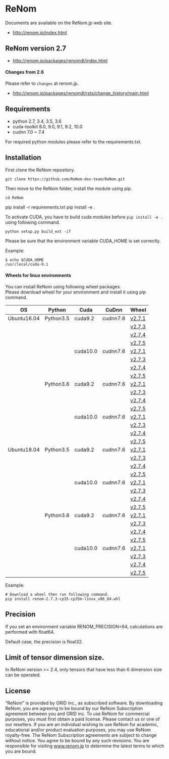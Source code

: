 # ReNom

Documents are available on the ReNom.jp web site.

- http://renom.jp/index.html

## ReNom version 2.7

- http://renom.jp/packages/renomdl/index.html

#### Changes from 2.6

Please refer to `changes` at renom.jp.

- http://renom.jp/packages/renomdl/rsts/change_history/main.html


## Requirements

- python 2.7, 3.4, 3.5, 3.6
- cuda-toolkit 8.0, 9.0, 9.1, 9.2, 10.0
- cudnn 7.0 ~ 7.4

For required python modules please refer to the requirements.txt.

## Installation

First clone the ReNom repository.

	git clone https://github.com/ReNom-dev-team/ReNom.git

Then move to the ReNom folder, install the module using pip.

	cd ReNom
  pip install -r requirements.txt
	pip install -e .

To activate CUDA, you have to build cuda modules before `pip install -e .` 
using following command.

    python setup.py build_ext -if

Please be sure that the environment variable CUDA_HOME is set correctly.

Example:

	$ echo $CUDA_HOME
	/usr/local/cuda-9.1
	
#### Wheels for linux environments

You can install ReNom using following wheel packages.  
Please download wheel for your environment and install it using pip command.

|   OS      |Python   |Cuda    |CuDnn   | Wheel |
|-----------|---------|--------|--------|-------|
|Ubuntu16.04|Python3.5|cuda9.2 |cudnn7.6|[v2.7.1](https://renom.jp/docs/downloads/wheels/renom_dl/ubuntu1604/python3.5/cuda9.2/cudnn7.6.2.24/ReNom2.7.1/renom-2.7.1-cp35-cp35m-linux_x86_64.whl)|
|           |         |        |        |[v2.7.3](https://renom.jp/docs/downloads/wheels/renom_dl/ubuntu1604/python3.5/cuda9.2/cudnn7.6.2.24/ReNom2.7.3/renom-2.7.3-cp35-cp35m-linux_x86_64.whl)|
|           |         |        |        |[v2.7.4](http://renom.jp/docs/downloads/wheels/renom_dl/ubuntu1604/python3.5/cuda9.2/cudnn7.6.2.24/ReNom2.7.4/renom-2.7.4_cuda9.2-cp35-cp35m-linux_x86_64.whl)|
|           |         |        |        |[v2.7.5](http://renom.jp/docs/downloads/wheels/renom_dl/ubuntu1604/python3.5/cuda9.2/cudnn7.6.2.24/ReNom2.7.5/renom-2.7.5_cuda9.2-cp35-cp35m-linux_x86_64.whl)|
|           |         |cuda10.0|cudnn7.6|[v2.7.1](https://renom.jp/docs/downloads/wheels/renom_dl/ubuntu1604/python3.5/cuda10.0/cudnn7.6.2.24/ReNom2.7.1/renom-2.7.1-cp35-cp35m-linux_x86_64.whl)|
|           |         |        |        |[v2.7.3](https://renom.jp/docs/downloads/wheels/renom_dl/ubuntu1604/python3.5/cuda10.0/cudnn7.6.2.24/ReNom2.7.3/renom-2.7.3-cp35-cp35m-linux_x86_64.whl)|
|           |         |        |        |[v2.7.4](http://renom.jp/docs/downloads/wheels/renom_dl/ubuntu1604/python3.5/cuda10.0/cudnn7.6.2.24/ReNom2.7.4/renom-2.7.4_cuda10.0-cp35-cp35m-linux_x86_64.whl)|
|           |         |        |        |[v2.7.5](http://renom.jp/docs/downloads/wheels/renom_dl/ubuntu1604/python3.5/cuda10.0/cudnn7.6.2.24/ReNom2.7.5/renom-2.7.5_cuda10.0-cp35-cp35m-linux_x86_64.whl)|
|           |Python3.6|cuda9.2 |cudnn7.6|[v2.7.1](https://renom.jp/docs/downloads/wheels/renom_dl/ubuntu1604/python3.6/cuda9.2/cudnn7.6.2.24/ReNom2.7.1/renom-2.7.1-cp36-cp36m-linux_x86_64.whl)|
|           |         |        |        |[v2.7.3](https://renom.jp/docs/downloads/wheels/renom_dl/ubuntu1604/python3.6/cuda9.2/cudnn7.6.2.24/ReNom2.7.3/renom-2.7.3-cp36-cp36m-linux_x86_64.whl)|
|           |         |        |        |[v2.7.4](http://renom.jp/docs/downloads/wheels/renom_dl/ubuntu1604/python3.6/cuda9.2/cudnn7.6.2.24/ReNom2.7.4/renom-2.7.4_cuda9.2-cp36-cp36m-linux_x86_64.whl)|
|           |         |        |        |[v2.7.5](http://renom.jp/docs/downloads/wheels/renom_dl/ubuntu1604/python3.6/cuda9.2/cudnn7.6.2.24/ReNom2.7.5/renom-2.7.5_cuda9.2-cp36-cp36m-linux_x86_64.whl)|
|           |         |cuda10.0|cudnn7.6|[v2.7.1](https://renom.jp/docs/downloads/wheels/renom_dl/ubuntu1604/python3.6/cuda10.0/cudnn7.6.2.24/ReNom2.7.1/renom-2.7.1-cp36-cp36m-linux_x86_64.whl)|
|           |         |        |        |[v2.7.3](https://renom.jp/docs/downloads/wheels/renom_dl/ubuntu1604/python3.6/cuda10.0/cudnn7.6.2.24/ReNom2.7.3/renom-2.7.3-cp36-cp36m-linux_x86_64.whl)|
|           |         |        |        |[v2.7.4](http://renom.jp/docs/downloads/wheels/renom_dl/ubuntu1604/python3.6/cuda10.0/cudnn7.6.2.24/ReNom2.7.4/renom-2.7.4_cuda10.0-cp36-cp36m-linux_x86_64.whl)|
|           |         |        |        |[v2.7.5](http://renom.jp/docs/downloads/wheels/renom_dl/ubuntu1604/python3.6/cuda10.0/cudnn7.6.2.24/ReNom2.7.5/renom-2.7.5_cuda10.0-cp36-cp36m-linux_x86_64.whl)|
|Ubuntu18.04|Python3.5|cuda9.2 |cudnn7.6|[v2.7.1](https://renom.jp/docs/downloads/wheels/renom_dl/ubuntu1804/python3.5/cuda9.2/cudnn7.6.2.24/ReNom2.7.1/renom-2.7.1-cp35-cp35m-linux_x86_64.whl)|
|           |         |        |        |[v2.7.3](https://renom.jp/docs/downloads/wheels/renom_dl/ubuntu1804/python3.5/cuda9.2/cudnn7.6.2.24/ReNom2.7.3/renom-2.7.3-cp35-cp35m-linux_x86_64.whl)|
|           |         |        |        |[v2.7.4](http://renom.jp/docs/downloads/wheels/renom_dl/ubuntu1804/python3.5/cuda9.2/cudnn7.6.2.24/ReNom2.7.4/renom-2.7.4_cuda9.2-cp35-cp35m-linux_x86_64.whl)|
|           |         |        |        |[v2.7.5](http://renom.jp/docs/downloads/wheels/renom_dl/ubuntu1804/python3.5/cuda9.2/cudnn7.6.2.24/ReNom2.7.5/renom-2.7.5_cuda9.2-cp35-cp35m-linux_x86_64.whl)|
|           |         |cuda10.0|cudnn7.6|[v2.7.1](https://renom.jp/docs/downloads/wheels/renom_dl/ubuntu1804/python3.5/cuda10.0/cudnn7.6.2.24/ReNom2.7.1/renom-2.7.1-cp35-cp35m-linux_x86_64.whl)|
|           |         |        |        |[v2.7.3](https://renom.jp/docs/downloads/wheels/renom_dl/ubuntu1804/python3.5/cuda10.0/cudnn7.6.2.24/ReNom2.7.3/renom-2.7.3-cp35-cp35m-linux_x86_64.whl)|
|           |         |        |        |[v2.7.4](http://renom.jp/docs/downloads/wheels/renom_dl/ubuntu1804/python3.5/cuda10.0/cudnn7.6.2.24/ReNom2.7.4/renom-2.7.4_cuda10.0-cp35-cp35m-linux_x86_64.whl)|
|           |         |        |        |[v2.7.5](http://renom.jp/docs/downloads/wheels/renom_dl/ubuntu1804/python3.5/cuda10.0/cudnn7.6.2.24/ReNom2.7.5/renom-2.7.5_cuda10.0-cp35-cp35m-linux_x86_64.whl)|
|           |Python3.6|cuda9.2 |cudnn7.6|[v2.7.1](https://renom.jp/docs/downloads/wheels/renom_dl/ubuntu1804/python3.6/cuda9.2/cudnn7.6.2.24/ReNom2.7.1/renom-2.7.1-cp36-cp36m-linux_x86_64.whl)|
|           |         |        |        |[v2.7.3](https://renom.jp/docs/downloads/wheels/renom_dl/ubuntu1804/python3.6/cuda9.2/cudnn7.6.2.24/ReNom2.7.3/renom-2.7.3-cp36-cp36m-linux_x86_64.whl)|
|           |         |        |        |[v2.7.4](http://renom.jp/docs/downloads/wheels/renom_dl/ubuntu1804/python3.6/cuda9.2/cudnn7.6.2.24/ReNom2.7.4/renom-2.7.4_cuda9.2-cp36-cp36m-linux_x86_64.whl)|
|           |         |        |        |[v2.7.5](http://renom.jp/docs/downloads/wheels/renom_dl/ubuntu1804/python3.6/cuda9.2/cudnn7.6.2.24/ReNom2.7.5/renom-2.7.5_cuda9.2-cp36-cp36m-linux_x86_64.whl)|
|           |         |cuda10.0|cudnn7.6|[v2.7.1](https://renom.jp/docs/downloads/wheels/renom_dl/ubuntu1804/python3.6/cuda10.0/cudnn7.6.2.24/ReNom2.7.1/renom-2.7.1-cp36-cp36m-linux_x86_64.whl)|
|           |         |        |        |[v2.7.3](https://renom.jp/docs/downloads/wheels/renom_dl/ubuntu1804/python3.6/cuda10.0/cudnn7.6.2.24/ReNom2.7.3/renom-2.7.3-cp36-cp36m-linux_x86_64.whl)|
|           |         |        |        |[v2.7.4](http://renom.jp/docs/downloads/wheels/renom_dl/ubuntu1804/python3.6/cuda10.0/cudnn7.6.2.24/ReNom2.7.4/renom-2.7.4_cuda10.0-cp36-cp36m-linux_x86_64.whl)|
|           |         |        |        |[v2.7.5](http://renom.jp/docs/downloads/wheels/renom_dl/ubuntu1804/python3.6/cuda10.0/cudnn7.6.2.24/ReNom2.7.5/renom-2.7.5_cuda10.0-cp36-cp36m-linux_x86_64.whl)|


Example: 

    # Download a wheel then run following command.
    pip install renom-2.7.3-cp35-cp35m-linux_x86_64.whl


## Precision

If you set an environment variable RENOM_PRECISION=64, 
calculations are performed with float64.

Default case, the precision is float32.

## Limit of tensor dimension size.
In ReNom version >= 2.4, only tensors that have less than 6 dimension size can be operated.


## License

“ReNom” is provided by GRID inc., as subscribed software.  By downloading ReNom, you are agreeing to be bound by our ReNom Subscription agreement between you and GRID inc.
To use ReNom for commercial purposes, you must first obtain a paid license. Please contact us or one of our resellers.  If you are an individual wishing to use ReNom for academic, educational and/or product evaluation purposes, you may use ReNom royalty-free.
The ReNom Subscription agreements are subject to change without notice. You agree to be bound by any such revisions. You are responsible for visiting www.renom.jp to determine the latest terms to which you are bound.
